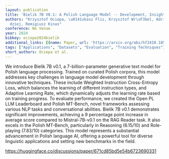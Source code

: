 ```yaml
---
layout: publication
title: 'Bielik 7B V0.1: A Polish Language Model -- Development, Insights, And Evaluation'
authors: "Krzysztof Ociepa, \u0141ukasz Flis, Krzysztof Wr\xF3bel, Adrian Gwo\u017A\
  dziej, Remigiusz Kinas"
conference: No Venue
year: 2024
bibkey: ociepa2024bielik
additional_links: [{name: Paper, url: 'https://arxiv.org/abs/hf2410.18565'}]
tags: ["Applications", "Datasets", "Evaluation", "Training Techniques"]
short_authors: Ociepa et al.
---
```

We introduce Bielik 7B v0.1, a 7-billion-parameter generative text model for Polish language processing. Trained on curated Polish corpora, this model addresses key challenges in language model development through innovative techniques. These include Weighted Instruction Cross-Entropy Loss, which balances the learning of different instruction types, and Adaptive Learning Rate, which dynamically adjusts the learning rate based on training progress. To evaluate performance, we created the Open PL LLM Leaderboard and Polish MT-Bench, novel frameworks assessing various NLP tasks and conversational abilities. Bielik 7B v0.1 demonstrates significant improvements, achieving a 9 percentage point increase in average score compared to Mistral-7B-v0.1 on the RAG Reader task. It also excels in the Polish MT-Bench, particularly in Reasoning (6.15/10) and Role-playing (7.83/10) categories. This model represents a substantial advancement in Polish language AI, offering a powerful tool for diverse linguistic applications and setting new benchmarks in the field.

https://huggingface.co/discussions/paper/671cd85bd5e54b6723690331